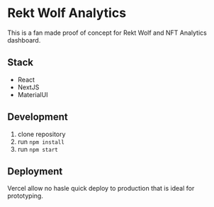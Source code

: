 # Rekt Wolf Analytics

This is a fan made proof of concept for Rekt Wolf and NFT Analytics dashboard.

## Stack

- React
- NextJS
- MaterialUI

## Development

1. clone repository
2. run `npm install`
3. run `npm start`

## Deployment

Vercel allow no hasle quick deploy to production that is ideal for prototyping.
